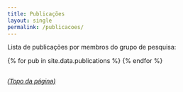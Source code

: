 ```yaml
---
title: Publicações
layout: single
permalink: /publicacoes/
---
```


<style>
.bibtex_structure {
  padding: 1rem 0;
  font-family: 'Barlow', sans-serif;
  font-size: 0.9rem;
}

.bibtex_structure .group {
  margin-bottom: 1.5rem;
}

.bibtex_template li {
  margin-bottom: 1rem;
  line-height: 1.5;
}

.bibtex_template .title {
  font-weight: bold;
  color: #b0fe76;
}

.bibtex_template .author {
  color: #f0f0f0;
  font-size: 0.85rem;
}

h2 {
  margin-top: 2rem;
  color: #b0fe76;
  font-size: 1.5rem;
  font-weight: 600;
  border-bottom: 1px solid #b0fe76;
  padding-bottom: 0.3rem;
}
</style>

<script type="text/javascript" src="https://cdn.jsdelivr.net/gh/pcooksey/bibtex-js@1.0.0/src/bibtex_js.js"></script>

<p>Lista de publicações por membros do grupo de pesquisa:</p>

{% for pub in site.data.publications %}
  <bibtex src="{{ pub.bib }}"></bibtex>
{% endfor %}

<div class="bibtex_structure">
  <div class="group year" extra="DESC string">
    <a href="#top" style="display: inline"><em>(Topo da página)</em></a>
    <div style="padding-bottom:10px;"></div>
    <div class="sort journal" extra="ASC string">
      <div class="templates"></div>
    </div>
  </div>
</div>

<div id="bibtex_display">
  <div class="if bibtex_template" style="display: none;">
    <ul>
      <li>
        <span class="if journal !nolink">
          <a class="bibtexVar" href="+URLORDEFAULT+" extra="BIBTEXKEY">
            <span style="text-decoration: underline;" class="title"></span>,
          </a>
        </span>
        <b><span class="title"></span></b>,
        <div class="if author"><span class="author"></span></div>
        <div>
          <span class="if journal"><em><span class="journal"></span></em>,</span>
          <span class="if booktitle">In <em><span class="booktitle"></span></em>,</span>
          <span class="if editor"><span class="editor"></span> (editors),</span>
          <span class="if publisher"><em><span class="publisher"></span></em>,</span>
          <span class="if !journal number">Technical report <span class="number"></span>,</span>
          <span class="if institution"><span class="institution"></span>,</span>
          <span class="if address"><span class="address"></span>,</span>
          <span class="if volume"><span class="volume"></span>,</span>
          <span class="if journal number">(<span class="number"></span>),</span>
          <span class="if pages"> pages <span class="pages"></span>,</span>
          <span class="if month"><span class="month"></span>,</span>
          <span class="if year"><span class="year"></span>.</span>
          <span class="if note"><span class="note"></span>.</span>
        </div>
        <div style="display:none"><span class="bibtextype"></span></div>
        <div style="display:none"><span class="if topic"><span class="topic"></span></span></div>
      </li>
    </ul>
  </div>
</div>
